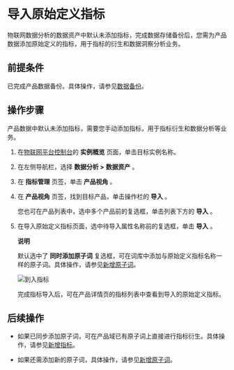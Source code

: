 导入原始定义指标 
=============================

物联网数据分析的数据资产中默认未添加指标，完成数据存储备份后，您需为产品数据添加原始定义的指标，用于指标的衍生和数据洞察分析业务。

前提条件 
-------------------------

已完成产品数据备份。具体操作，请参见[数据备份](/cn.zh-CN/数据存储备份/数据备份.md)。

操作步骤 
-------------------------

产品数据中默认未添加指标，需要您手动添加指标，用于指标衍生和数据分析等业务。

1. 在[物联网平台控制台](http://iot.console.aliyun.com/)的 **实例概览** 页面，单击目标实例名称。

   

2. 在左侧导航栏，选择 **数据分析 \>** **数据资产** 。

   

3. 在 **指标管理** 页签，单击 **产品视角** 。

   

4. 在 **产品视角** 页签，找到目标产品，单击操作栏的 **导入** 。

   您也可在产品列表中，选中多个产品前的复选框，单击列表下方的 **导入** 。
   

5. 在导入原始定义指标页面，选中待导入属性名称前的复选框，单击 **导入** 。

   **说明**

   默认选中了 **同时添加原子词** 复选框，可在词库中添加与原始定义指标名称一样的原子词。具体操作，请参见[新增原子词](/cn.zh-CN/数据资产管理/指标管理/新增原子词.md)。

   ![到入指标](https://static-aliyun-doc.oss-accelerate.aliyuncs.com/assets/img/zh-CN/4192260161/p171184.png)

   完成指标导入后，可在产品详情页的指标列表中查看到导入的原始定义指标。
   




后续操作 
-------------------------

* 如果已同步添加原子词，可在产品域已有原子词上直接进行指标衍生。具体操作，请参见[新增指标](/cn.zh-CN/数据资产管理/指标管理/新增指标.md)。

  

* 如果还需添加新的原子词，具体操作，请参见[新增原子词](/cn.zh-CN/数据资产管理/指标管理/新增原子词.md)。

  



